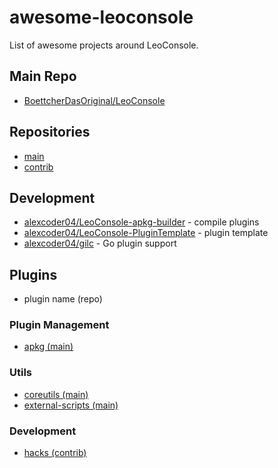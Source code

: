 
# awesome-leoconsole

List of awesome projects around LeoConsole.

## Main Repo

 - [BoettcherDasOriginal/LeoConsole](https://github.com/BoettcherDasOriginal/LeoConsole)

## Repositories

 - [main](https://github.com/alexcoder04/LeoConsole-repo-main)
 - [contrib](https://github.com/alexcoder04/LeoConsole-repo-contrib)

## Development

 - [alexcoder04/LeoConsole-apkg-builder](https://github.com/alexcoder04/LeoConsole-apkg-builder) - compile plugins
 - [alexcoder04/LeoConsole-PluginTemplate](https://github.com/alexcoder04/LeoConsole-PluginTemplate) - plugin template
 - [alexcoder04/gilc](https://github.com/alexcoder04/gilc) - Go plugin support

## Plugins

 - plugin name (repo)

### Plugin Management

 - [apkg (main)](https://github.com/alexcoder04/LeoConsole-apkg)

### Utils

 - [coreutils (main)](https://github.com/alexcoder04/LeoConsole-coreutils)
 - [external-scripts (main)](https://github.com/alexcoder04/LeoConsole-external-scripts)

### Development

 - [hacks (contrib)](https://github.com/alexcoder04/LeoConsole-hacks)
